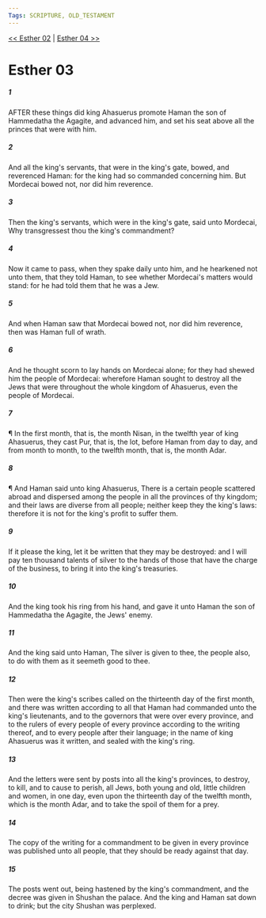 ```yaml
---
Tags: SCRIPTURE, OLD_TESTAMENT
---
```


[<< Esther 02](OLD_TESTAMENT/17_Esther/Esther_02.md) | [Esther 04 >>](OLD_TESTAMENT/17_Esther/Esther_04.md)

# Esther 03

##### 1
 AFTER these things did king Ahasuerus promote Haman the son of Hammedatha the Agagite, and advanced him, and set his seat above all the princes that were with him.
##### 2
 And all the king's servants, that were in the king's gate, bowed, and reverenced Haman: for the king had so commanded concerning him.  But Mordecai bowed not, nor did him reverence.
##### 3
 Then the king's servants, which were in the king's gate, said unto Mordecai, Why transgressest thou the king's commandment?
##### 4
 Now it came to pass, when they spake daily unto him, and he hearkened not unto them, that they told Haman, to see whether Mordecai's matters would stand: for he had told them that he was a Jew.
##### 5
 And when Haman saw that Mordecai bowed not, nor did him reverence, then was Haman full of wrath.
##### 6
 And he thought scorn to lay hands on Mordecai alone; for they had shewed him the people of Mordecai: wherefore Haman sought to destroy all the Jews that were throughout the whole kingdom of Ahasuerus, even the people of Mordecai.
##### 7
 ¶ In the first month, that is, the month Nisan, in the twelfth year of king Ahasuerus, they cast Pur, that is, the lot, before Haman from day to day, and from month to month, to the twelfth month, that is, the month Adar.
##### 8
 ¶ And Haman said unto king Ahasuerus, There is a certain people scattered abroad and dispersed among the people in all the provinces of thy kingdom; and their laws are diverse from all people; neither keep they the king's laws: therefore it is not for the king's profit to suffer them.
##### 9
 If it please the king, let it be written that they may be destroyed: and I will pay ten thousand talents of silver to the hands of those that have the charge of the business, to bring it into the king's treasuries.
##### 10
 And the king took his ring from his hand, and gave it unto Haman the son of Hammedatha the Agagite, the Jews' enemy.
##### 11
 And the king said unto Haman, The silver is given to thee, the people also, to do with them as it seemeth good to thee.
##### 12
 Then were the king's scribes called on the thirteenth day of the first month, and there was written according to all that Haman had commanded unto the king's lieutenants, and to the governors that were over every province, and to the rulers of every people of every province according to the writing thereof, and to every people after their language; in the name of king Ahasuerus was it written, and sealed with the king's ring.
##### 13
 And the letters were sent by posts into all the king's provinces, to destroy, to kill, and to cause to perish, all Jews, both young and old, little children and women, in one day, even upon the thirteenth day of the twelfth month, which is the month Adar, and to take the spoil of them for a prey.
##### 14
 The copy of the writing for a commandment to be given in every province was published unto all people, that they should be ready against that day.
##### 15
 The posts went out, being hastened by the king's commandment, and the decree was given in Shushan the palace.  And the king and Haman sat down to drink; but the city Shushan was perplexed.

